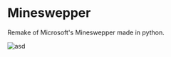 # Mineswepper
Remake of Microsoft's Mineswepper made in python.


![asd](https://user-images.githubusercontent.com/50992533/73248797-e3802900-41b3-11ea-99d6-67d2b5784e93.png)
